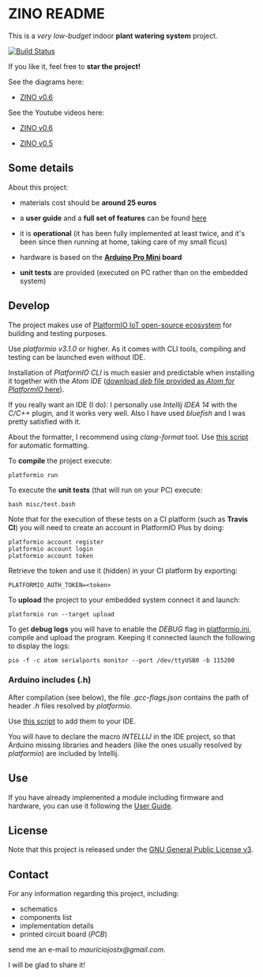 # ZINO README

This is a _very low-budget_ indoor **plant watering system** project. 

[![Build Status](https://api.travis-ci.org/mauriciojost/zino-arduino.svg)](https://travis-ci.org/mauriciojost/zino-arduino)

If you like it, feel free to **star the project!**

See the diagrams here: 

- [ZINO v0.6](https://www.draw.io/#G0B5MD-6bhZtjBbkE3azBUQlBPZ00)

See the Youtube videos here: 

- [ZINO v0.6](https://youtu.be/Y1kThF5C82E)

- [ZINO v0.5](https://youtu.be/keEHZ9MFcKU)

## Some details

About this project:

- materials cost should be **around 25 euros**

- a **user guide** and a **full set of features** can be found [here](USER-GUIDE.md)

- it is **operational** (it has been fully implemented at least twice, and it's been since then running at home, taking care of my small ficus)

- hardware is based on the **[Arduino Pro Mini](https://www.arduino.cc/en/Main/ArduinoBoardProMini) board**

- **unit tests** are provided (executed on PC rather than on the embedded system)

## Develop

The project makes use of [PlatformIO IoT open-source ecosystem](http://platformio.org/) for building and testing purposes.

Use _platformio v3.1.0_ or higher. As it comes with CLI tools, compiling and testing can be launched even without IDE.

Installation of _PlatformIO CLI_ is much easier and predictable when installing it together with the _Atom IDE_ ([download _deb_ file provided as _Atom for PlatformIO_ here](http://platformio.org/platformio-ide)).

If you really want an IDE (I do): I personally use _Intellij IDEA 14_ with the _C/C++_ plugin, and it works very well. Also I have used _bluefish_ and I was pretty satisfied with it.

About the formatter, I recommend using _clang-format_ tool. Use [this script](misc/format.bash) for automatic formatting.

To **compile** the project execute: 

```
platformio run
```

To execute the **unit tests** (that will run on your PC) execute: 

```
bash misc/test.bash
```

Note that for the execution of these tests on a CI platform (such as **Travis CI**) you will need to
create an account in PlatformIO Plus by doing: 

```
platformio account register
platformio account login
platformio account token
```

Retrieve the token and use it (hidden) in your CI platform by exporting: 

```
PLATFORMIO_AUTH_TOKEN=<token>
```

To **upload** the project to your embedded system connect it and launch: 

```
platformio run --target upload
```

To get **debug logs** you will have to enable the _DEBUG_ flag in [platformio.ini](platformio.ini), compile and upload the program. Keeping it connected launch the following to display the logs:

```
pio -f -c atom serialports monitor --port /dev/ttyUSB0 -b 115200
```

### Arduino includes (.h)

After compilation (see below), the file _.gcc-flags.json_ contains the path of header _.h_ files resolved by _platformio_.

Use [this script](misc/generate-list-of-includes.bash) to add them to your IDE.

You will have to declare the macro _INTELLIJ_ in the IDE project, so that Arduino missing libraries and headers (like the ones usually resolved by _platformio_) are included by Intellij.

## Use

If you have already implemented a module including firmware and hardware, you can use it following the [User Guide](USER-GUIDE.md). 

## License

Note that this project is released under the [GNU General Public License v3](https://www.gnu.org/licenses/gpl.txt). 

## Contact

For any information regarding this project, including:

- schematics
- components list 
- implementation details
- printed circuit board (_PCB_)
 
send me an e-mail to _mauriciojostx@gmail.com_. 

I will be glad to share it!


